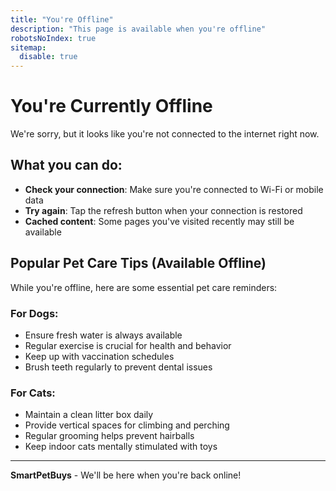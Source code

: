 ```yaml
---
title: "You're Offline"
description: "This page is available when you're offline"
robotsNoIndex: true
sitemap:
  disable: true
---
```


# You're Currently Offline

We're sorry, but it looks like you're not connected to the internet right now.

## What you can do:

- **Check your connection**: Make sure you're connected to Wi-Fi or mobile data
- **Try again**: Tap the refresh button when your connection is restored
- **Cached content**: Some pages you've visited recently may still be available

## Popular Pet Care Tips (Available Offline)

While you're offline, here are some essential pet care reminders:

### For Dogs:
- Ensure fresh water is always available
- Regular exercise is crucial for health and behavior
- Keep up with vaccination schedules
- Brush teeth regularly to prevent dental issues

### For Cats:
- Maintain a clean litter box daily
- Provide vertical spaces for climbing and perching
- Regular grooming helps prevent hairballs
- Keep indoor cats mentally stimulated with toys

---

**SmartPetBuys** - We'll be here when you're back online!
